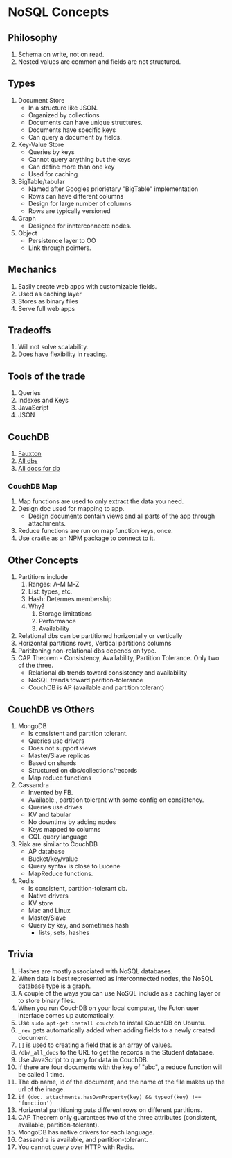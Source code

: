 # NoSQL Concepts

## Philosophy

1. Schema on write, not on read.
1. Nested values are common and fields are not structured.

## Types

1. Document Store
    - In a structure like JSON.
    - Organized by collections
    - Documents can have unique structures.
    - Documents have specific keys
    - Can query a document by fields.
1. Key-Value Store
    - Queries by keys
    - Cannot query anything but the keys
    - Can define more than one key
    - Used for caching
1. BigTable/tabular
    - Named after Googles priorietary "BigTable" implementation
    - Rows can have different columns
    - Design for large number of columns
    - Rows are typically versioned
1. Graph
    - Designed for innterconnecte nodes.
1. Object
    - Persistence layer to OO
    - Link through pointers.

## Mechanics

1. Easily create web apps with customizable fields.
1. Used as caching layer
1. Stores as binary files
1. Serve full web apps

## Tradeoffs

1. Will not solve scalability.
1. Does have flexibility in reading.

## Tools of the trade

1. Queries
1. Indexes and Keys
1. JavaScript
1. JSON

## CouchDB

1. [Fauxton](http://127.0.0.1:5984/_utils)
1. [All dbs](http://127.0.0.1:5984/_all_dbs)
1. [All docs for db](http://127.0.0.1:5984/db/_all_docs)

### CouchDB Map

1. Map functions are used to only extract the data you need.
1. Design doc used for mapping to app.
    - Design documents contain views and all parts of the app through attachments.
1. Reduce functions are run on map function keys, once.
1. Use ``cradle`` as an NPM package to connect to it.

## Other Concepts
1. Partitions include
    1. Ranges: A-M M-Z
    1. List: types, etc.
    1. Hash: Determes membership
    1. Why?
        1. Storage limitations
        1. Performance
        1. Availability
1. Relational dbs can be partitioned horizontally or vertically
1. Horizontal partitions rows, Vertical partitions columns
1. Parititoning non-relational dbs depends on type.
1. CAP Theorem - Consistency, Availability, Partition Tolerance. Only two of the three.
    - Relational db trends toward consistency and availability
    - NoSQL trends toward parition-tolerance
    - CouchDB is AP (available and partition tolerant)

## CouchDB vs Others

1. MongoDB
    - Is consistent and partition tolerant.
    - Queries use drivers
    - Does not support views
    - Master/Slave replicas
    - Based on shards
    - Structured on dbs/collections/records
    - Map reduce functions
1. Cassandra
    - Invented by FB.
    - Available., partition tolerant with some config on consistency.
    - Queries use drives
    - KV and tabular
    - No downtime by adding nodes
    - Keys mapped to columns
    - CQL query language
1. Riak are similar to CouchDB
    - AP database
    - Bucket/key/value
    - Query syntax is close to Lucene
    - MapReduce functions.
1. Redis
    - Is consistent, partition-tolerant db.
    - Native drivers
    - KV store
    - Mac and Linux
    - Master/Slave
    - Query by key, and sometimes hash
        - lists, sets, hashes

## Trivia

1. Hashes are mostly associated with NoSQL databases.
1. When data is best represented as interconnected nodes, the NoSQL database type is a graph.
1. A couple of the ways you can use NoSQL include as a caching layer or to store binary files.
1. When you run CouchDB on your local computer, the Futon user interface comes up automatically.
1. Use ``sudo apt-get install couchdb`` to install CouchDB on Ubuntu.
1. ``_rev`` gets automatically added when adding fields to a newly created document.
1. ``[]`` is used to creating a field that is an array of values.
1. ``/db/_all_docs`` to the URL to get the records in the Student database.
1. Use JavaScript to query for data in CouchDB.
1. If there are four documents with the key of "abc", a reduce function will be called 1 time.
1. The db name, id of the document, and the name of the file makes up the url of the image.
1. ``if (doc._attachments.hasOwnProperty(key) && typeof(key) !== 'function')``
1. Horizontal partitioning puts different rows on different partitions.
1. CAP Theorem only guarantees two of the three attributes (consistent, available, partition-tolerant).
1. MongoDB has native drivers for each language.
1. Cassandra is available, and partition-tolerant.
1. You cannot query over HTTP with Redis.
